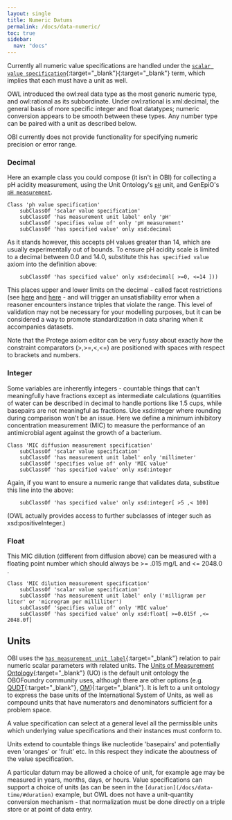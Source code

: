 ```yaml
---
layout: single
title: Numeric Datums
permalink: /docs/data-numeric/
toc: true
sidebar:
  nav: "docs"
---
```


Currently all numeric value specifications are handled under the [`scalar value specification`](http://purl.obolibrary.org/obo/OBI_0001931){:target="_blank"}{:target="_blank"} term, which implies that each must have a unit as well. 

OWL introduced the owl:real data type as the most generic numeric type, and owl:rational as its subbordinate. Under owl:rational is xml:decimal, the general basis of more specific integer and float datatypes; numeric conversion appears to be smooth between these types. Any number type can be paired with a unit as described below. 

OBI currently does not provide functionality for specifying numeric precision or error range. 

### Decimal

<!--
[//]: # (        Class 'decimal value specification'
        subClassOf 'has specified value' only xsd:decimal
)
[//]: # (        subClassOf 'decimal value specification')
-->

Here an example class you could compose (it isn't in OBI) for collecting a pH acidity measurement, using the Unit Ontology's  [`pH`](http://purl.obolibrary.org/obo/UO_0000196) unit, and GenEpiO's [`pH measurement`](http://purl.obolibrary.org/obo/GENEPIO_0001736). 

    Class 'ph value specification'
        subClassOf 'scalar value specification'
        subClassOf 'has measurement unit label' only 'pH' 
        subClassOf 'specifies value of' only 'pH measurement'
        subClassOf 'has specified value' only xsd:decimal

As it stands however, this accepts pH values greater than 14, which are usually experimentally out of bounds. To ensure pH acidity scale is limited to a decimal between 0.0 and 14.0, substitute this `has specified value` axiom into the definition above:

        subClassOf 'has specified value' only xsd:decimal[ >=0, <=14 ]))

This places upper and lower limits on the decimal - called facet restrictions (see [here](https://www.w3.org/TR/owl2-quick-reference/#Facets) and [here](https://www.w3.org/TR/owl2-syntax/#Datatype_Maps) - and will trigger an unsatisfiability error when a reasoner encounters instance triples that violate the range. This level of validation may not be necessary for your modelling purposes, but it can be considered a way to promote standardization in data sharing when it accompanies datasets.

Note that the Protege axiom editor can be very fussy about exactly how the constraint comparators (>,>=,<,<=) are positioned with spaces with respect to brackets and numbers.

### Integer

Some variables are inherently integers - countable things that can't meaningfully have fractions except as intermediate calculations (quantities of water can be described in decimal to handle portions like 1.5 cups, while basepairs are not meaningful as fractions. Use xsd:integer where rounding during comparison won't be an issue. Here we define a minimum inhibitory concentration measurement (MIC) to measure the performance of an antimicrobial agent against the growth of a bacterium.

<!-- 
[//]: # (    Class 'integer value specification'
        subClassOf 'has specified value' only xsd:integer
        subClassOf 'decimal value specification'
)
[//]: # (        subClassOf 'integer value specification')
-->

    Class 'MIC diffusion measurement specification'
        subClassOf 'scalar value specification'
        subClassOf 'has measurement unit label' only 'millimeter' 
        subClassOf 'specifies value of' only 'MIC value'
        subClassOf 'has specified value' only xsd:integer

Again, if you want to ensure a numeric range that validates data, substitue this line into the above:

        subClassOf 'has specified value' only xsd:integer[ >5 ,< 100]

(OWL actually provides access to further subclasses of integer such as xsd:positiveInteger.)

### Float

<!--
[//]: # (    Class 'float value specification'
        subClassOf 'decimal value specification'
        subClassOf 'has specified value' only xsd:float
)
[//]: # (        subClassOf 'float value specification')
-->

This MIC dilution (different from diffusion above) can be measured with a floating point number which should always be >= .015 mg/L and <= 2048.0 .

    Class 'MIC dilution measurement specification'
        subClassOf 'scalar value specification'
        subClassOf 'has measurement unit label' only ('milligram per liter' or 'microgram per milliliter')
        subClassOf 'specifies value of' only 'MIC value'
        subClassOf 'has specified value' only xsd:float[ >=0.015f ,<= 2048.0f]


## Units

OBI uses the [`has measurement unit label`](http://purl.obolibrary.org/obo/IAO_0000039){:target="_blank"} relation to pair numeric scalar parameters with related units.  The [Units of Measurement Ontology](https://github.com/bio-ontology-research-group/unit-ontology){:target="_blank"} (UO) is the default unit ontology the OBOFoundry community uses, although there are other options (e.g. [QUDT](http://qudt.org/){:target="_blank"}, [OM](https://github.com/HajoRijgersberg/OM)){:target="_blank"}. It is left to a unit ontology to express the base units of the International System of Units, as well as compound units that have numerators and denominators sufficient for a problem space.

A value specification can select at a general level all the permissible units which underlying value specifications and their instances must conform to.

Units extend to countable things like nucleotide 'basepairs' and potentially even 'oranges' or 'fruit' etc. In this respect they indicate the aboutness of the value specification.

A particular datum may be allowed a choice of unit, for example age may be measured in years, months, days, or hours.  Value specifications can support a choice of units (as can be seen in the `[duration](/docs/data-time/#duration)` example, but OWL does not have a unit-quantity conversion mechanism - that normalization must be done directly on a triple store or at point of data entry.

